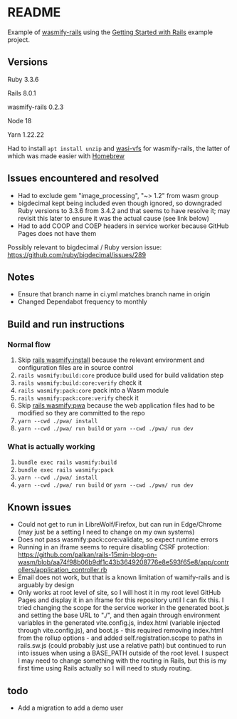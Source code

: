 # README

Example of [wasmify-rails](https://github.com/palkan/wasmify-rails) using the [Getting Started with Rails](https://guides.rubyonrails.org/getting_started.html) example project.

## Versions

Ruby 3.3.6

Rails 8.0.1

wasmify-rails 0.2.3

Node 18

Yarn 1.22.22

Had to install `apt install unzip` and [wasi-vfs](https://github.com/kateinoigakukun/wasi-vfs) for wasmify-rails, the latter of which was made easier with [Homebrew](https://brew.sh/)

## Issues encountered and resolved

- Had to exclude gem "image_processing", "~> 1.2" from wasm group
- bigdecimal kept being included even though ignored, so downgraded Ruby versions to 3.3.6 from 3.4.2 and that seems to have resolve it; may revisit this later to ensure it was the actual cause (see link below)
- Had to add COOP and COEP headers in service worker because GitHub Pages does not have them

Possibly relevant to bigdecimal / Ruby version issue: https://github.com/ruby/bigdecimal/issues/289

## Notes

- Ensure that branch name in ci.yml matches branch name in origin
- Changed Dependabot frequency to monthly

## Build and run instructions

### Normal flow

1. Skip [rails wasmify:install](https://github.com/palkan/wasmify-rails?tab=readme-ov-file#step-1-binrails-wasmifyinstall) because the relevant environment and configuration files are in source control
1. `rails wasmify:build:core` produce build used for build validation step
1. `rails wasmify:build:core:verify` check it
1. `rails wasmify:pack:core` pack into a Wasm module
1. `rails wasmify:pack:core:verify` check it
1. Skip [rails wasmify:pwa](https://github.com/palkan/wasmify-rails?tab=readme-ov-file#step-4-binrails-wasmifypwa) because the web application files had to be modified so they are committed to the repo
1. `yarn --cwd ./pwa/ install`
1. `yarn --cwd ./pwa/ run build` or `yarn --cwd ./pwa/ run dev`

### What is actually working

1. `bundle exec rails wasmify:build`
1. `bundle exec rails wasmify:pack`
1. `yarn --cwd ./pwa/ install`
1. `yarn --cwd ./pwa/ run build` or `yarn --cwd ./pwa/ run dev`

## Known issues

- Could not get to run in LibreWolf/Firefox, but can run in Edge/Chrome (may just be a setting I need to change on my own systems)
- Does not pass wasmify:pack:core:validate, so expect runtime errors
- Running in an iframe seems to require disabling CSRF protection: https://github.com/palkan/rails-15min-blog-on-wasm/blob/aa74f98b06b9df1c43b3649208776e8e593f65e8/app/controllers/application_controller.rb
- Email does not work, but that is a known limitation of wamify-rails and is arguably by design
- Only works at root level of site, so I will host it in my root level GitHub Pages and display it in an iframe for this repository until I can fix this. I tried changing the scope for the service worker in the generated boot.js and setting the base URL to "./", and then again through environment variables in the generated vite.config.js, index.html (variable injected through vite.config.js), and boot.js - this required removing index.html from the rollup options - and added self.registration.scope to paths in rails.sw.js (could probably just use a relative path) but continued to run into issues when using a BASE_PATH outside of the root level. I suspect I may need to change something with the routing in Rails, but this is my first time using Rails actually so I will need to study routing.

## todo

- Add a migration to add a demo user
